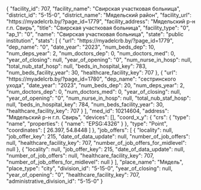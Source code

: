 {
    "facility_id": 707,
    "facility_name": "Свирская участковая больница",
    "district_id": "5-15-0",
    "district_name": "Мядельский район",
    "facility_url": "https:\/\/myadelcrb.by\/?page_id=1779",
    "facility_address": "Мядельский р-н г.п. Свирь",
    "title": "Свирская участковая больница",
    "facility_type": "0",
    "ap_1": "0",
    "name": "Свирская участковая больница",
    "state": "public institution",
    "stats": [
        {
            "url": "https:\/\/myadelcrb.by\/?page_id=1779",
            "dep_name": "0",
            "date_year": "2023",
            "num_beds_dep": 10,
            "num_deps_year": 2,
            "num_doctors_dep": 0,
            "num_doctors_med": 0,
            "year_of_closing": null,
            "year_of_opening": "0",
            "num_nurse_in_hosp": null,
            "total_nub_staf_hosp": null,
            "beds_in_hospital_key": 783,
            "num_beds_facility_year": 30,
            "healthcare_facility_key": 707
        },
        {
            "url": "https:\/\/myadelcrb.by\/?page_id=1780",
            "dep_name": "сестринского ухода",
            "date_year": "2023",
            "num_beds_dep": 20,
            "num_deps_year": 2,
            "num_doctors_dep": 0,
            "num_doctors_med": 0,
            "year_of_closing": null,
            "year_of_opening": "0",
            "num_nurse_in_hosp": null,
            "total_nub_staf_hosp": null,
            "beds_in_hospital_key": 784,
            "num_beds_facility_year": 30,
            "healthcare_facility_key": 707
        }
    ],
    "med_id": 10214604,
    "address": "Мядельский р-н г.п. Свирь",
    "devices": [],
    "coord_x_y": {
        "crs": {
            "type": "name",
            "properties": {
                "name": "EPSG:4326"
            }
        },
        "type": "Point",
        "coordinates": [
            26.397,
            54.8448
        ]
    },
    "job_offers": [
        {
            "locality": null,
            "job_offer_key": 215,
            "date_of_data_update": null,
            "number_of_job_offers": null,
            "healthcare_facility_key": 707,
            "number_of_job_offers_for_midlevel": null
        },
        {
            "locality": null,
            "job_offer_key": 215,
            "date_of_data_update": null,
            "number_of_job_offers": null,
            "healthcare_facility_key": 707,
            "number_of_job_offers_for_midlevel": null
        }
    ],
    "place_name": "Мядель",
    "place_type": "city",
    "division_id": "5-15-0",
    "year_of_closing": null,
    "year_of_opening": "0",
    "healthcare_facility_key": 707,
    "administrative_division_id": "5-15-0"
}
